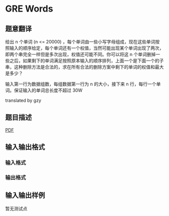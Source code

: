 # GRE Words

## 题意翻译

给出 n 个单词 (n <= 20000) ，每个单词由一些小写字母组成，现在这些单词按照输入的顺序给定，每个单词还有一个权值，当然可能出现某个单词出现了两次，即两个串完全一样但是多次出现，权值还可能不同。你可以将这 n 个单词删掉一些之后，如果剩下的单词满足按照原本输入的顺序排列，上面一个是下面一个的子串，这种删除方法是合法的，求在所有合法的删除方案中剩下的单词的权值和最大是多少？

输入第一行为数据组数，每组数据第一行为 n 的大小，接下来 n 行，每行一个单词。保证输入的单词总长度不超过 30W

translated by gzy

## 题目描述

[problemUrl]: https://uva.onlinejudge.org/index.php?option=com_onlinejudge&Itemid=8&category=448&page=show_problem&problem=4248

[PDF](https://uva.onlinejudge.org/external/15/p1502.pdf)

## 输入输出格式

### 输入格式

### 输出格式

## 输入输出样例

暂无测试点

